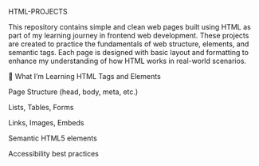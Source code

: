 HTML-PROJECTS

This repository contains simple and clean web pages built using HTML as part of my learning journey in frontend web development. These projects are created to practice the fundamentals of web structure, elements, and semantic tags. Each page is designed with basic layout and formatting to enhance my understanding of how HTML works in real-world scenarios.

🚀 What I’m Learning
HTML Tags and Elements

Page Structure (head, body, meta, etc.)

Lists, Tables, Forms

Links, Images, Embeds

Semantic HTML5 elements

Accessibility best practices
